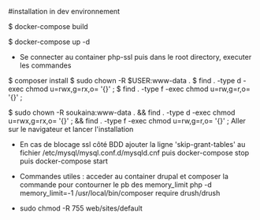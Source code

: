 #installation in dev environnement 

$ docker-compose build

$ docker-compose up -d

- Se connecter au container php-ssl puis dans le root directory, executer les commandes 

$ composer install
$ sudo chown -R $USER:www-data .
$ find . -type d -exec chmod u=rwx,g=rx,o= '{}' \;
$ find . -type f -exec chmod u=rw,g=r,o= '{}' \;

$ sudo chown -R soukaina:www-data . && find . -type d -exec chmod u=rwx,g=rx,o= '{}' \; && find . -type f -exec chmod u=rw,g=r,o= '{}' \;
Aller sur le navigateur et lancer l'installation
- En cas de blocage ssl côté BDD
ajouter la ligne 'skip-grant-tables' au fichier /etc/mysql/mysql.conf.d/mysqld.cnf
puis docker-compose stop puis docker-compose start

- Commandes utiles : 
acceder au container drupal et composer la commande pour contourner le pb des memory_limit php -d memory_limit=-1 /usr/local/bin/composer require drush/drush
- sudo chmod -R 755 web/sites/default




